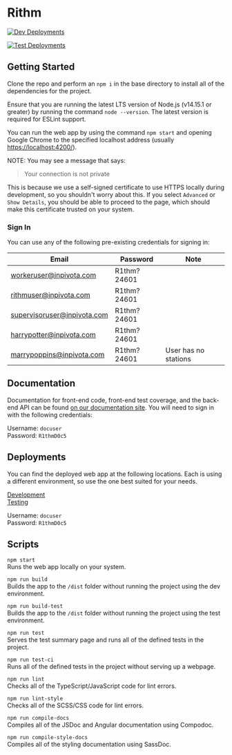 # Rithm

[![Dev Deployments](https://github.com/strut-software/rithm-front-end/actions/workflows/dev-deployments.yml/badge.svg)](https://github.com/strut-software/rithm-front-end/actions/workflows/dev-deployments.yml)

[![Test Deployments](https://github.com/strut-software/rithm-front-end/actions/workflows/test-deployments.yml/badge.svg)](https://github.com/strut-software/rithm-front-end/actions/workflows/test-deployments.yml)

## Getting Started

Clone the repo and perform an `npm i` in the base directory to install all of the dependencies for the project.

Ensure that you are running the latest LTS version of Node.js (v14.15.1 or greater) by running the command `node --version`. The latest version is required for ESLint support.

You can run the web app by using the command `npm start` and opening Google Chrome to the specified localhost address (usually [https://localhost:4200/](https://localhost:4200/)).

NOTE: You may see a message that says:

> Your connection is not private

This is because we use a self-signed certificate to use HTTPS locally during development, so you shouldn't worry about this. If you select `Advanced` or `Show Details`, you should be able to proceed to the page, which should make this certificate trusted on your system.

### Sign In

You can use any of the following pre-existing credentials for signing in:

|Email|Password | Note|
--- | --- | ---
|workeruser@inpivota.com|R1thm?24601|
|rithmuser@inpivota.com|R1thm?24601|
|supervisoruser@inpivota.com|R1thm?24601|
|harrypotter@inpivota.com|R1thm?24601|
|marrypoppins@inpivota.com|R1thm?24601|User has no stations

## Documentation

Documentation for front-end code, front-end test coverage, and the back-end API can be found [on our documentation site](https://devapi.rithm.tech). You will need to sign in with the following credentials:

Username: `docuser` \
Password: `R1thmD0c5`

## Deployments

You can find the deployed web app at the following locations. Each is using a different environment, so use the one best suited for your needs.

[Development](https://devapp.rithm.tech) \
[Testing](https://testapp.rithm.tech)

Username: `docuser` \
Password: `R1thmD0c5`

## Scripts

`npm start`\
Runs the web app locally on your system.

`npm run build`\
Builds the app to the `/dist` folder without running the project using the dev environment.

`npm run build-test`\
Builds the app to the `/dist` folder without running the project using the test environment.

`npm run test`\
Serves the test summary page and runs all of the defined tests in the project.

`npm run test-ci`\
Runs all of the defined tests in the project without serving up a webpage.

`npm run lint`\
Checks all of the TypeScript/JavaScript code for lint errors.

`npm run lint-style`\
Checks all of the SCSS/CSS code for lint errors.

`npm run compile-docs`\
Compiles all of the JSDoc and Angular documentation using Compodoc.

`npm run compile-style-docs`\
Compiles all of the styling documentation using SassDoc.

